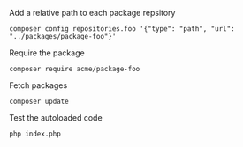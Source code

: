 Add a relative path to each package repsitory

    composer config repositories.foo '{"type": "path", "url": "../packages/package-foo"}'

Require the package

    composer require acme/package-foo

Fetch packages

    composer update

Test the autoloaded code

    php index.php